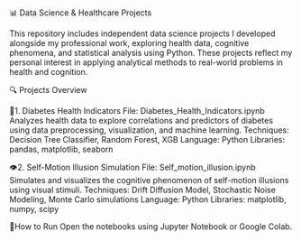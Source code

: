📊 Data Science & Healthcare Projects

This repository includes independent data science projects I developed alongside my professional work, exploring health data, cognitive phenomena, and statistical analysis using Python. These projects reflect my personal interest in applying analytical methods to real-world problems in health and cognition. 

🔍 Projects Overview

💉1. Diabetes Health Indicators
File: Diabetes_Health_Indicators.ipynb
Analyzes health data to explore correlations and predictors of diabetes using data preprocessing, visualization, and machine learning.
Techniques: Decision Tree Classifier, Random Forest, XGB
Language: Python
Libraries: pandas, matplotlib, seaborn

👁️2. Self-Motion Illusion Simulation
File: Self_motion_illusion.ipynb
Simulates and visualizes the cognitive phenomenon of self-motion illusions using visual stimuli.
Techniques: Drift Diffusion Model, Stochastic Noise Modeling, Monte Carlo simulations
Language: Python
Libraries: matplotlib, numpy, scipy

🚀How to Run
Open the notebooks using Jupyter Notebook or Google Colab.
